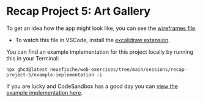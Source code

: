 # Recap Project 5: Art Gallery

To get an idea how the app might look like, you can see the [wireframes file](wireframes.excalidraw).

- To watch this file in VSCode, install the [excalidraw extension](https://marketplace.visualstudio.com/items?itemName=pomdtr.excalidraw-editor).

You can find an example implementation for this project locally by running this in your Terminal:

```
npx ghcd@latest neuefische/web-exercises/tree/main/sessions/recap-project-5/example-implementation -i
```

If you are lucky and CodeSandbox has a good day you can [view the example implementation here](https://codesandbox.io/s/github/neuefische/web-exercises/tree/main/sessions/recap-project-5/example-implementation?file=/README.md).
